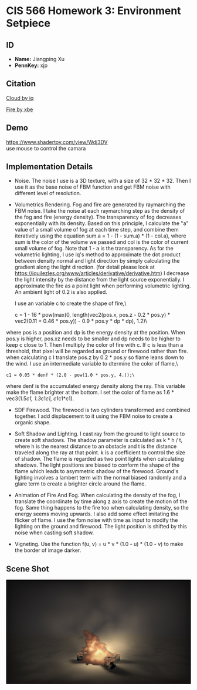 # CIS 566 Homework 3: Environment Setpiece

## ID
 - __Name:__ Jiangping Xu
 - __PennKey:__ xjp

Citation
----------
[Cloud by iq](https://www.shadertoy.com/view/XslGRr)

[Fire by xbe](https://www.shadertoy.com/view/XsXSWS)

Demo
---------
https://www.shadertoy.com/view/Wdj3DV
\
use mouse to control the camara

Implementation Details
----------
- Noise. The noise I use is a 3D texture, with a size of 32 * 32 * 32. Then I use it as the base noise of FBM function and get FBM noise with different level of resolution.

- Volumetrics Rendering. Fog and fire are generated by raymarching the FBM noise. I take the noise at each raymarching step as the density of the fog and fire (energy density). The transparency of fog decreases exponentially with its density. Based on this principle, I calculate the "a" value of a small volume of fog at each time step, and combine them iteratively using the equation sum.a = 1 - (1 - sum.a) * (1 - col.a), where sum is the color of the volume we passed and col is the color of current small volume of fog. Note that 1 - a is the transparency. As for the volumetric lighting, I use iq's method to approximate the dot product between density normal and light direction by simply calculating the gradient along the light direction. (for detail please look at https://iquilezles.org/www/articles/derivative/derivative.htm) I decrease the light intensity by the distance from the light source exponentially. I approximate the fire as a point light when performing volumetric lighting. An ambient light of 0.2 is also applied.
  
  I use an variable c to create the shape of fire,\

    c = 1 - 16 * pow(max(0, length(vec2(pos.x, pos.z - 0.2 * pos.y) * vec2(0.11 + 0.46 * pos.y)) - 0.9 * pos.y * dp * dp), 1.2)\

where pos is a position and dp is the energy density at the position. When pos.y is higher, pos.xz needs to be smaller and dp needs to be higher to keep c close to 1. Then I multiply the color of fire with c. If c is less than a threshold, that pixel will be regarded as ground or firewood rather than fire. when calculating c I translate pos.z by 0.2 * pos.y so flame leans down to the wind. I use an intermediate variable to dtermine the color of flame,\

    c1 = 0.05 * denf * (2.0 - pow(1.0 * pos.y, 4.));\

where denf is the accumulated energy density along the ray. This variable make the flame brighter at the bottom. I set the color of flame as 1.6 * vec3(1.5*c1, 1.3*c1*c1, c1*c1*c1).

- SDF Firewood. The firewood is two cylinders transformed and combined together. I add displacement to it using the FBM noise to create a organic shape.

- Soft Shadow and Lighting. I cast ray from the ground to light source to create soft shadows. The shadow parameter is calculated as k * h / t, where h is the nearest distance to an obstacle and t is the distance traveled along the ray at that point. k is a coefficient to control the size of shadow. The flame is regarded as two point lights when calculating shadows. The light positions are biased to conform the shape of the flame which leads to asymmetric shadow of the firewood. Ground's lighting involves a lambert term with the normal biased randomly and a glare term to create a brighter circle around the flame. 

- Animation of Fire And Fog. When calculating the density of the fog, I translate the coordinate by time along z axis to create the motion of the fog. Same thing happens to the fire too when calculating density, so the energy seems moving upwards. I also add some effect imitating the flicker of flame. I use the fbm noise with time as input to modify the lighting on the ground and firewood. The light position is shifted by this noise when casting soft shadow.

- Vigneting. Use the function f(u, v) = u * v * (1.0 - u) * (1.0 - v) to make the border of image darker.

Scene Shot
---------
![](shot.png)